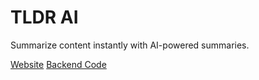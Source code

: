 # TLDR AI

Summarize content instantly with AI-powered summaries.

[Website](https://tldr-ai.prathamjaiswal.com)
[Backend Code](https://github.com/pratham-jaiswal/tldr-server)